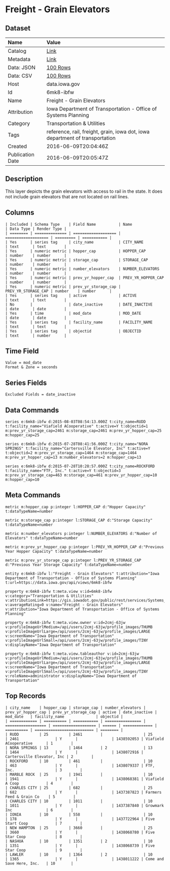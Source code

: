 # Freight - Grain Elevators

## Dataset

| Name | Value |
| :--- | :---- |
| Catalog | [Link](https://catalog.data.gov/dataset/freight-grain-elevators) |
| Metadata | [Link](https://data.iowa.gov/api/views/6mk8-ibfw) |
| Data: JSON | [100 Rows](https://data.iowa.gov/api/views/6mk8-ibfw/rows.json?max_rows=100) |
| Data: CSV | [100 Rows](https://data.iowa.gov/api/views/6mk8-ibfw/rows.csv?max_rows=100) |
| Host | data.iowa.gov |
| Id | 6mk8-ibfw |
| Name | Freight - Grain Elevators |
| Attribution | Iowa Department of Transportation - Office of Systems Planning |
| Category | Transportation & Utilities |
| Tags | reference, rail, freight, grain, iowa dot, iowa department of transportation |
| Created | 2016-06-09T20:04:46Z |
| Publication Date | 2016-06-09T20:05:47Z |

## Description

This layer depicts the grain elevators with access to rail in the state. It does not include grain elevators that are not located on rail lines.

## Columns

```ls
| Included | Schema Type    | Field Name          | Name                | Data Type | Render Type |
| ======== | ============== | =================== | =================== | ========= | =========== |
| Yes      | series tag     | city_name           | CITY_NAME           | text      | text        |
| Yes      | numeric metric | hopper_cap          | HOPPER_CAP          | number    | number      |
| Yes      | numeric metric | storage_cap         | STORAGE_CAP         | number    | number      |
| Yes      | numeric metric | number_elevators    | NUMBER_ELEVATORS    | number    | number      |
| Yes      | numeric metric | prev_yr_hopper_cap  | PREV_YR_HOPPER_CAP  | number    | number      |
| Yes      | numeric metric | prev_yr_storage_cap | PREV_YR_STORAGE_CAP | number    | number      |
| Yes      | series tag     | active              | ACTIVE              | text      | text        |
| No       |                | date_inactive       | DATE_INACTIVE       | date      | date        |
| Yes      | time           | mod_date            | MOD_DATE            | date      | date        |
| Yes      | series tag     | facility_name       | FACILITY_NAME       | text      | text        |
| Yes      | series tag     | objectid            | OBJECTID            | text      | number      |
```

## Time Field

```ls
Value = mod_date
Format & Zone = seconds
```

## Series Fields

```ls
Excluded Fields = date_inactive
```

## Data Commands

```ls
series e:6mk8-ibfw d:2015-08-03T08:54:13.000Z t:city_name=RUDD t:facility_name="Viafield ACooperative" t:active=Y t:objectid=1 m:prev_yr_storage_cap=2461 m:storage_cap=2461 m:prev_yr_hopper_cap=25 m:hopper_cap=25

series e:6mk8-ibfw d:2015-07-28T08:41:56.000Z t:city_name="NORA SPRINGS" t:facility_name="Cartersville Elevator, Inc" t:active=Y t:objectid=2 m:prev_yr_storage_cap=1464 m:storage_cap=1464 m:prev_yr_hopper_cap=13 m:number_elevators=2 m:hopper_cap=13

series e:6mk8-ibfw d:2015-07-28T10:28:57.000Z t:city_name=ROCKFORD t:facility_name="FTF, Inc." t:active=Y t:objectid=3 m:prev_yr_storage_cap=463 m:storage_cap=461 m:prev_yr_hopper_cap=10 m:hopper_cap=10
```

## Meta Commands

```ls
metric m:hopper_cap p:integer l:HOPPER_CAP d:"Hopper Capacity" t:dataTypeName=number

metric m:storage_cap p:integer l:STORAGE_CAP d:"Storage Capacity" t:dataTypeName=number

metric m:number_elevators p:integer l:NUMBER_ELEVATORS d:"Number of Elevators" t:dataTypeName=number

metric m:prev_yr_hopper_cap p:integer l:PREV_YR_HOPPER_CAP d:"Previous Year Hopper Capacity" t:dataTypeName=number

metric m:prev_yr_storage_cap p:integer l:PREV_YR_STORAGE_CAP d:"Previous Year Storage Capacity" t:dataTypeName=number

entity e:6mk8-ibfw l:"Freight - Grain Elevators" t:attribution="Iowa Department of Transportation - Office of Systems Planning" t:url=https://data.iowa.gov/api/views/6mk8-ibfw

property e:6mk8-ibfw t:meta.view v:id=6mk8-ibfw v:category="Transportation & Utilities" v:attributionLink=https://gis.iowadot.gov/public/rest/services/Systems_Planning/Freight/MapServer/3 v:averageRating=0 v:name="Freight - Grain Elevators" v:attribution="Iowa Department of Transportation - Office of Systems Planning"

property e:6mk8-ibfw t:meta.view.owner v:id=2cmj-63jw v:profileImageUrlMedium=/api/users/2cmj-63jw/profile_images/THUMB v:profileImageUrlLarge=/api/users/2cmj-63jw/profile_images/LARGE v:screenName="Iowa Department of Transportation" v:profileImageUrlSmall=/api/users/2cmj-63jw/profile_images/TINY v:displayName="Iowa Department of Transportation"

property e:6mk8-ibfw t:meta.view.tableauthor v:id=2cmj-63jw v:profileImageUrlMedium=/api/users/2cmj-63jw/profile_images/THUMB v:profileImageUrlLarge=/api/users/2cmj-63jw/profile_images/LARGE v:screenName="Iowa Department of Transportation" v:profileImageUrlSmall=/api/users/2cmj-63jw/profile_images/TINY v:roleName=administrator v:displayName="Iowa Department of Transportation"
```

## Top Records

```ls
| city_name    | hopper_cap | storage_cap | number_elevators | prev_yr_hopper_cap | prev_yr_storage_cap | active | date_inactive | mod_date   | facility_name              | objectid | 
| ============ | ========== | =========== | ================ | ================== | =================== | ====== | ============= | ========== | ========================== | ======== | 
| RUDD         | 25         | 2461        |                  | 25                 | 2461                | Y      |               | 1438592053 | Viafield ACooperative      | 1        | 
| NORA SPRINGS | 13         | 1464        | 2                | 13                 | 1464                | Y      |               | 1438072916 | Cartersville Elevator, Inc | 2        | 
| ROCKFORD     | 10         | 461         |                  | 10                 | 463                 | Y      |               | 1438079337 | FTF, Inc.                  | 3        | 
| MARBLE ROCK  | 25         | 1941        |                  | 10                 | 1941                | Y      |               | 1438068381 | Viafield A Coop            | 4        | 
| CHARLES CITY | 25         | 682         |                  | 25                 | 682                 | Y      |               | 1437387823 | Farmers Feed & Grain Co    | 5        | 
| CHARLES CITY | 10         | 1011        |                  | 10                 | 1011                | Y      |               | 1437387840 | Growmark Inc               | 6        | 
| IONIA        | 10         | 558         |                  | 10                 | 178                 | Y      |               | 1437722964 | Five Start Coop            | 7        | 
| NEW HAMPTON  | 25         | 3660        |                  | 25                 | 3660                | Y      |               | 1438068780 | Five Star Coop             | 8        | 
| NASHUA       | 10         | 1351        | 2                | 10                 | 1351                | Y      |               | 1438068739 | Five Star Coop             | 9        | 
| LAWLER       | 10         | 1364        | 2                | 10                 | 1365                | Y      |               | 1438011222 | Come and Save Here, Inc.   | 10       | 
```